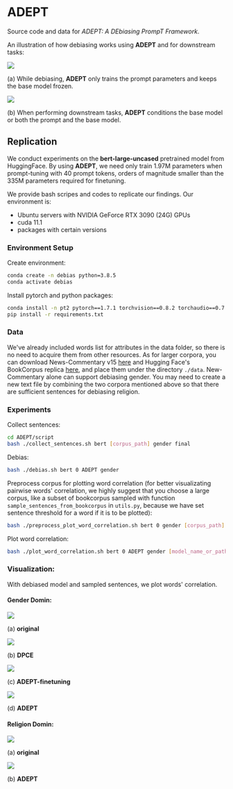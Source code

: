 # ADEPT

Source code and data for *ADEPT: A DEbiasing PrompT Framework*.

An illustration of how debiasing works using **ADEPT** and for downstream tasks:

![](figures/Figure1-a.png)

(a) While debiasing, **ADEPT** only trains the prompt parameters and keeps the base model frozen.

![](figures/Figure1-b.png)

(b) When performing downstream tasks, **ADEPT** conditions the base model or both the prompt and the base model.

## Replication

We conduct experiments on the **bert-large-uncased** pretrained model from HuggingFace. By using **ADEPT**, we need only train 1.97M parameters when prompt-tuning with 40 prompt tokens, orders of magnitude smaller than the 335M parameters required for finetuning.

We provide bash scripes and codes to replicate our findings. Our environment is:

* Ubuntu servers with NVIDIA GeForce RTX 3090 (24G) GPUs
* cuda 11.1
* packages with certain versions

### Environment Setup

Create environment:

```bash
conda create -n debias python=3.8.5
conda activate debias
```

Install pytorch and python packages:

```bash
conda install -n pt2 pytorch==1.7.1 torchvision==0.8.2 torchaudio==0.7.2 cudatoolkit=11.0 -c pytorch
pip install -r requirements.txt
```

### Data

We've already included words list for attributes in the data folder, so there is no need to acquire them from other resources. As for larger corpora, you can download News-Commentary v15 [here](https://data.statmt.org/news-commentary/v15/documents.tgz) and Hugging Face's BookCorpus replica [here](https://storage.googleapis.com/huggingface-nlp/datasets/bookcorpus/bookcorpus.tar.bz2), and place them under the directory `./data`. New-Commentary alone can support debiasing gender. You may need to create a new text file by combining the two corpora mentioned above so that there are sufficient sentences for debiasing religion. 

### Experiments

Collect sentences:

```bash
cd ADEPT/script
bash ./collect_sentences.sh bert [corpus_path] gender final
```

Debias:

```bash
bash ./debias.sh bert 0 ADEPT gender
```

Preprocess corpus for plotting word correlation (for better visualizating pairwise words' correlation, we highly suggest that you choose a large corpus, like a subset of bookcorpus sampled with function `sample_sentences_from_bookcorpus` in `utils.py`, because we have set sentence threshold for a word if it is to be plotted):

```bash
bash ./preprocess_plot_word_correlation.sh bert 0 gender [corpus_path]
```

Plot word correlation:

```bash
bash ./plot_word_correlation.sh bert 0 ADEPT gender [model_name_or_path]
```

### Visualization:

With debiased model and sampled sentences, we plot words' correlation.

#### Gender Domin:

![](figures/Figure2-a.png)

(a) **original**

![](figures/Figure2-b.png)

(b) **DPCE**

![](figures/Figure2-c.png)

(c) **ADEPT-finetuning**

![](figures/Figure2-d.png)

(d) **ADEPT**

#### Religion Domin:

![](figures/Figure3-a.png)

(a) **original**

![](figures/Figure3-b.png)

(b) **ADEPT**
